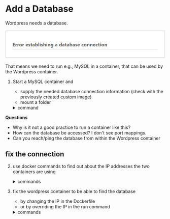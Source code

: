 # Add a Database
Wordpress needs a database.

![Error establishing a database connection](/assets/no-database-connection.png)

That means we need to run e.g., MySQL in a container, that can be used by the Wordpress container.

1. Start a MySQL container and
    - supply the needed database connection information (check with the previously created custom image)
    - mount a folder

    <details><summary>command</summary>

    ```bash
    docker run --name mysql -d -e MYSQL_USER=wpuser -e MYSQL_PASSWORD=super-secret-password -e MYSQL_DATABASE=wpsite -e MYSQL_ALLOW_EMPTY_PASSWORD=yes -v /mnt/docker/mysql:/var/lib/mysql  mysql:8.0.30
    ```
    </details>

**Questions**
- Why is it not a good practice to run a container like this?
- How can the database be accessed? I don't see port mappings.
- Can you reach/ping the database from within the Wordpress container

## fix the connection

2. use docker commands to find out about the IP addresses the two containers are using
    <details><summary>commands</summary>

      ```bash
      docker inspect wordpress
      docker inspect mysql
      ```
    </details>

3. fix the wordpress container to be able to find the database
    - by changing the IP in the Dockerfile
    - or by overriding the IP in the run command
    <details><summary>commands</summary>

      ```bash
      docker run --name wordpress -d -p 8080:80 -e WORDPRESS_DB_HOST=172.17.0.3:3306 myregistry/wordpress:1.0.0
      ```
      >Note the additional -e flag, which sets the environment variable.
    </details>